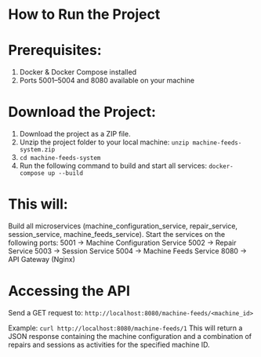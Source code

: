 # How to Run the Project

# Prerequisites:
1. Docker & Docker Compose installed
2. Ports 5001–5004 and 8080 available on your machine

# Download the Project:
1. Download the project as a ZIP file.
2. Unzip the project folder to your local machine:
   ```unzip machine-feeds-system.zip```
3. ```cd machine-feeds-system```
4. Run the following command to build and start all services:
   ```docker-compose up --build```

# This will:

Build all microservices (machine_configuration_service, repair_service, session_service, machine_feeds_service).
Start the services on the following ports:
5001 → Machine Configuration Service
5002 → Repair Service
5003 → Session Service
5004 → Machine Feeds Service
8080 → API Gateway (Nginx)

# Accessing the API
Send a GET request to:
```http://localhost:8080/machine-feeds/<machine_id>```

Example:
```curl http://localhost:8080/machine-feeds/1```
This will return a JSON response containing the machine configuration and a combination of repairs and sessions as activities for the specified machine ID.








